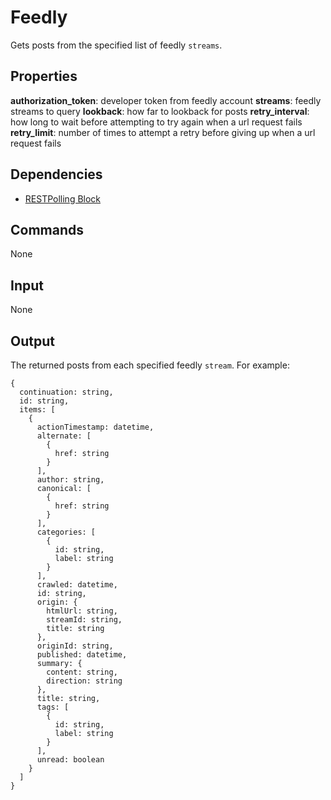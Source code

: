 Feedly
===================
Gets posts from the specified list of feedly `streams`. 

Properties
------------------
**authorization_token**: developer token from feedly account
**streams**: feedly streams to query
**lookback**: how far to lookback for posts 
**retry_interval**: how long to wait before attempting to try again when a url request fails
**retry_limit**: number of times to attempt a retry before giving up when a url request fails

Dependencies
------------------
* [RESTPolling Block](https://github.com/nio-blocks/http_blocks/blob/master/rest/rest_block.py)

Commands
------------------
None

Input 
------------------
None

Output
------------------
The returned posts from each specified feedly `stream`. For example:

```
{
  continuation: string,
  id: string,
  items: [
    {
      actionTimestamp: datetime,
      alternate: [
        {
          href: string
        }
      ],
      author: string,
      canonical: [
        {
          href: string
        }
      ],
      categories: [
        {
          id: string,
          label: string
        }
      ],
      crawled: datetime,
      id: string,
      origin: {
        htmlUrl: string,
        streamId: string,
        title: string
      },
      originId: string,
      published: datetime,
      summary: {
        content: string,
        direction: string
      },
      title: string,
      tags: [
        {
          id: string,
          label: string
        }
      ],
      unread: boolean
    }
  ]
}
```
